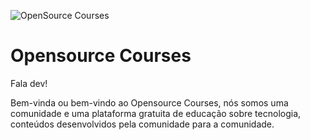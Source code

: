 ![OpenSource Courses](https://user-images.githubusercontent.com/53796755/160199387-c919beec-70fe-42da-9482-7effba145a18.png)

# Opensource Courses

Fala dev!

Bem-vinda ou bem-vindo ao Opensource Courses, nós somos uma comunidade e uma plataforma gratuita de educação sobre tecnologia,
conteúdos desenvolvidos pela comunidade para a comunidade.
<!--
Nossa lema é:

> Vamos democratizar nosso conhecimento, para construção de um futuro melhor.

Assim, conseguimos facilitar a entrada de novos desenvolvedores a tecnologia e auxiliar em seu desenvolvimento, conseguimos fazer isso seguindo os **movimento opensource** e desenvolvimento trilhas de conteúdo, 


- Trilhas de conhecimento
- Guia do contribuidor
- Código de conduta



**Here are some ideas to get you started:**

🙋‍♀️ A short introduction - what is your organization all about?
🌈 Contribution guidelines - how can the community get involved?
👩‍💻 Useful resources - where can the community find your docs? Is there anything else the community should know?
🍿 Fun facts - what does your team eat for breakfast?
🧙 Remember, you can do mighty things with the power of [Markdown](https://docs.github.com/github/writing-on-github/getting-started-with-writing-and-formatting-on-github/basic-writing-and-formatting-syntax)
-->
